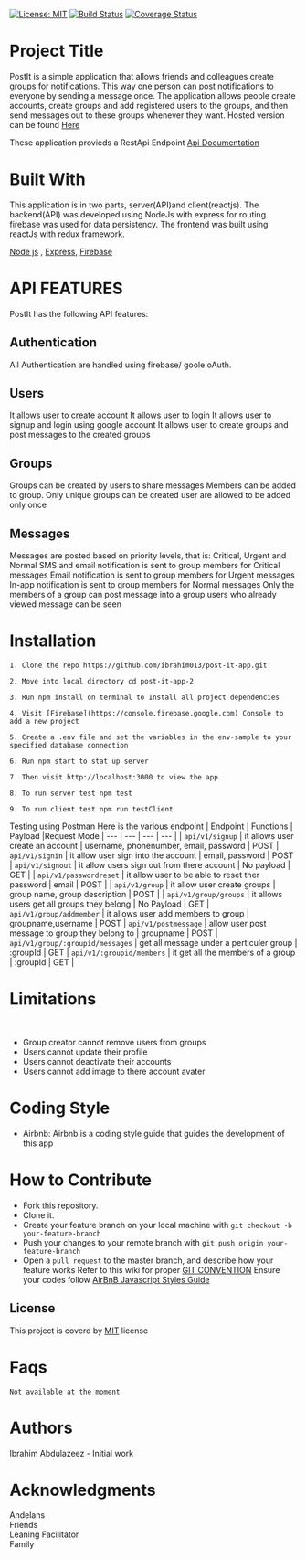 [![License: MIT](https://img.shields.io/badge/License-MIT-brightgreen.svg)](https://choosealicense.com/licenses/mit/)
[![Build Status](https://travis-ci.org/ibrahim013/post-it-app.svg?branch=feedback)](https://travis-ci.org/ibrahim013/post-it-app)
[![Coverage Status](https://coveralls.io/repos/github/ibrahim013/post-it-app/badge.svg?branch=feedback)](https://coveralls.io/github/ibrahim013/post-it-app?branch=feedback)

<h1>Project Title</h1>

PostIt is a simple application that allows friends and colleagues create groups for notifications. This way one person can post notifications to everyone by sending a message once. The application allows people create accounts, create groups and add registered users to the groups, and then send messages out to these groups whenever they want.
Hosted version can be found [Here](https://post-it-app.herokuapp.com/)

These application provieds a RestApi Endpoint [Api Documentation](https://github.com/ibrahim013/post-it-app/blob/developmain/server/Readme.md)

<h1>Built With</h1>
This application is in two parts, server(API)and client(reactjs). The backend(API) was developed using NodeJs with express for routing. firebase was used for data persistency. The frontend was built using reactJs with redux framework.

[Node js](https://nodejs.org) , [Express](https://expressjs.com/), [Firebase](https://firebase.google.com/)
 

<h1>API FEATURES</h1>

PostIt has the following API features:

<h2>Authentication</h2>
All Authentication are handled using firebase/ goole oAuth.

<h2>Users</h2>

It allows user to create account
It allows user to login
It allows user to signup and login using google account
It allows user to create groups and post messages to the created groups

<h2>Groups</h2>

Groups can be created by users to share messages
Members can be added to group.
Only unique groups can be created
user are allowed to be added only once

<h2>Messages</h2>

Messages are posted based on priority levels, that is: Critical, Urgent and Normal
SMS and email notification is sent to group members for Critical messages
Email notification is sent to group members for Urgent messages
In-app notification is sent to group members for Normal messages
Only the members of a group can post message into a group
users who already viewed message can be seen 

<h1>Installation</h1>

```
1. Clone the repo https://github.com/ibrahim013/post-it-app.git

2. Move into local directory cd post-it-app-2 

3. Run npm install on terminal to Install all project dependencies

4. Visit [Firebase](https://console.firebase.google.com) Console to add a new project

5. Create a .env file and set the variables in the env-sample to your specified database connection

6. Run npm start to stat up server 

7. Then visit http://localhost:3000 to view the app.

8. To run server test npm test

9. To run client test npm run testClient

```
Testing using Postman
Here is the various endpoint 
| Endpoint | Functions | Payload |Request Mode
| --- | --- | --- | --- |
| `api/v1/signup` | it allows user create an account | username, phonenumber, email, password | POST 
| `api/v1/signin` | it allow user sign into the account | email, password | POST 
| `api/v1/signout` | it allow  users sign out from there account | No payload | GET |
| `api/v1/passwordreset` | it allow user to be able to reset ther password | email | POST |
| `api/v1/group` | it allow user create groups | group name, group description | POST |
| `api/v1/group/groups` | it allows users get all groups they belong | No Payload | GET
| `api/v1/group/addmember` | it allows user add members to group | groupname,username | POST 
| `api/v1/postmessage` | allow user post message to group they belong to | groupname | POST
| `api/v1/group/:groupid/messages` | get all message under a perticuler group | :groupId | GET
| `api/v1/:groupid/members` | it get all the members of a group | :groupId | GET |



<h1>Limitations</h1><br/>

 - Group creator cannot remove users from groups
 - Users cannot update their profile
 - Users cannot deactivate their accounts
 - Users cannot add image to there account avater


<h1>Coding Style</h1>

 - Airbnb: Airbnb is a coding style guide that guides the development of this app

<h1>How to Contribute</h1>

 - Fork this repository.
 - Clone it.
 - Create your feature branch on your local machine with `git checkout -b your-feature-branch`
 - Push your changes to your remote branch with `git push origin your-feature-branch`
 - Open a `pull request` to the master branch, and describe how your feature works
Refer to this wiki for proper [GIT CONVENTION](https://github.com/ibrahim013/post-it-app/wiki)
Ensure your codes follow [AirBnB Javascript Styles Guide](https://github.com/airbnb/javascript)

<h2>License</h2>

This project is coverd by [MIT](https://choosealicense.com/licenses/mit) license

<h1>Faqs</h1>

```Not available at the moment```

<h1>Authors</h1>

Ibrahim Abdulazeez - Initial work

<h1>Acknowledgments</h1>

Andelans<br/>
Friends<br/>
Leaning Facilitator<br/>
Family
